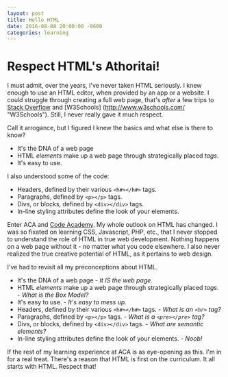 ```yaml
---
layout: post
title: Hello HTML
date: 2016-08-08 20:00:00 -0600
categories: learning
---
```

# Respect HTML's Athoritai!

I must admit, over the years, I've never taken HTML seriously.  I knew enough to use an HTML editor, when provided by an app or a website. I could struggle through creating a full web page, that's *after* a few trips to [Stack Overflow](http://stackoverflow.com/ "Stack Overflow") and [W3Schools] (http://www.w3schools.com/ "W3Schools").  Still, I never really gave it much respect.  

Call it arrogance, but I figured I knew the basics and what else is there to know?
+ It's the DNA of a web page
+ HTML *elements* make up a web page through strategically placed *tags*.
+ It's easy to use.

I also understood some of the code:
+ Headers, defined by their various `<h#></h#>` tags.
+ Paragraphs, defined by `<p></p>` tags.
+ Divs, or blocks, defined by `<div></div>` tags.
+ In-line styling attributes define the look of your elements.

Enter ACA and [Code Academy](https://www.codecademy.com/ "Code Academy"). My whole outlook on HTML has changed. I was so fixated on learning CSS, Javascript, PHP, etc., that I never stopped to understand the role of HTML in true web development.  Nothing happens on a web page without it - no matter what you code elsewhere. I also never realized the true creative potential of HTML, as it pertains to web design.

I've had to revisit all my preconceptions about HTML.
+ It's the DNA of a web page - *It IS the web page.*
+ HTML *elements* make up a web page through strategically placed *tags*. - *What is the Box Model?*
+ It's easy to use. - *It's easy to mess up.*
+ Headers, defined by their various `<h#></h#>` tags. - *What is an `<hr>` tag?*
+ Paragraphs, defined by `<p></p>` tags. - *What is a `<pre></pre>` tag?*
+ Divs, or blocks, defined by `<div></div>` tags. - *What are semantic elements?*
+ In-line styling attributes define the look of your elements. - *Noob!*

If the rest of my learning experience at ACA is as eye-opening as this.  I'm in for a real treat. There's a reason that HTML is first on the curriculum.  It all starts with HTML.  Respect that!
